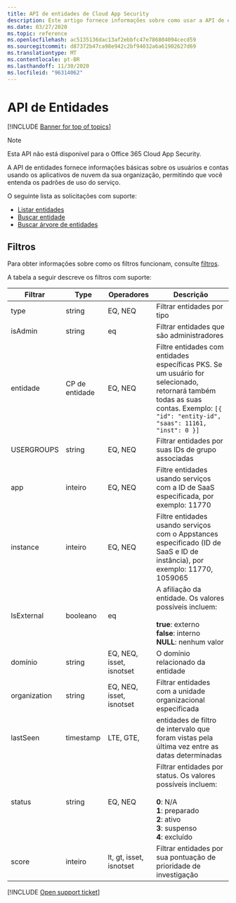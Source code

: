 ```yaml
---
title: API de entidades de Cloud App Security
description: Este artigo fornece informações sobre como usar a API de entidades.
ms.date: 03/27/2020
ms.topic: reference
ms.openlocfilehash: ac5135136dac13af2ebbfc47e786804094cecd59
ms.sourcegitcommit: d87372b47ca98e942c2bf94032a6a61902627d69
ms.translationtype: MT
ms.contentlocale: pt-BR
ms.lasthandoff: 11/30/2020
ms.locfileid: "96314062"
---
```

# <a name="entities-api"></a>API de Entidades

[!INCLUDE [Banner for top of topics](includes/banner.md)]

> [!NOTE]
> Esta API não está disponível para o Office 365 Cloud App Security.

A API de entidades fornece informações básicas sobre os usuários e contas usando os aplicativos de nuvem da sua organização, permitindo que você entenda os padrões de uso do serviço.

O seguinte lista as solicitações com suporte:

- [Listar entidades](api-entities-list.md)
- [Buscar entidade](api-entities-fetch.md)
- [Buscar árvore de entidades](api-entities-fetch-tree.md)

## <a name="filters"></a>Filtros

Para obter informações sobre como os filtros funcionam, consulte [filtros](api-introduction.md#filters).

A tabela a seguir descreve os filtros com suporte:

| Filtrar | Type | Operadores | Descrição |
| --- | --- | --- | --- |
| type| string | EQ, NEQ | Filtrar entidades por tipo |
| isAdmin | string | eq | Filtrar entidades que são administradores |
| entidade | CP de entidade | EQ, NEQ | Filtre entidades com entidades específicas PKS. Se um usuário for selecionado, retornará também todas as suas contas. Exemplo: `[{ "id": "entity-id", "saas": 11161, "inst": 0 }]` |
| USERGROUPS |string | EQ, NEQ | Filtrar entidades por suas IDs de grupo associadas |
| app | inteiro | EQ, NEQ | Filtre entidades usando serviços com a ID de SaaS especificada, por exemplo: 11770 |
| instance | inteiro | EQ, NEQ | Filtre entidades usando serviços com o Appstances especificado (ID de SaaS e ID de instância), por exemplo: 11770, 1059065 |
| IsExternal | booleano | eq | A afiliação da entidade. Os valores possíveis incluem:<br /><br />**true**: externo<br />**false**: interno<br />**NULL**: nenhum valor |
| domínio | string | EQ, NEQ, isset, isnotset | O domínio relacionado da entidade |
| organization | string | EQ, NEQ, isset, isnotset | Filtrar entidades com a unidade organizacional especificada |
| lastSeen |  timestamp | LTE, GTE, | entidades de filtro de intervalo que foram vistas pela última vez entre as datas determinadas |
| status | string | EQ, NEQ | Filtrar entidades por status. Os valores possíveis incluem:<br /><br />**0**: N/A<br />**1**: preparado<br />**2**: ativo<br />**3**: suspenso<br />**4**: excluído |
| score | inteiro | lt, gt, isset, isnotset | Filtrar entidades por sua pontuação de prioridade de investigação |

[!INCLUDE [Open support ticket](includes/support.md)]
